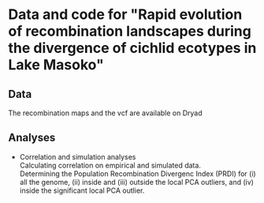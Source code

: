 # Data and code for "Rapid evolution of recombination landscapes during the divergence of cichlid ecotypes in Lake Masoko"

## Data
The recombination maps and the vcf are available on Dryad

## Analyses
*  Correlation and simulation analyses
<br>Calculating correlation on empirical and simulated data.
<br>Determining the Population Recombination Divergenc Index (PRDI) for (i) all the genome, (ii) inside and (iii) outside the local PCA outliers, and (iv) inside the significant local PCA outlier.
